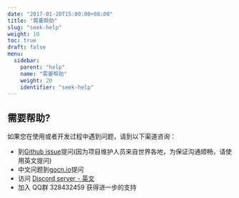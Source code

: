```yaml
---
date: "2017-01-20T15:00:00+08:00"
title: "需要帮助"
slug: "seek-help"
weight: 10
toc: true
draft: false
menu:
  sidebar:
    parent: "help"
    name: "需要帮助"
    weight: 20
    identifier: "seek-help"
---
```


## 需要帮助?

如果您在使用或者开发过程中遇到问题，请到以下渠道咨询：

- 到[Github issue](https://github.com/go-gitea/gitea/issues)提问(因为项目维护人员来自世界各地，为保证沟通顺畅，请使用英文提问)
- 中文问题到[gocn.io](https://gocn.io/topic/Gitea)提问
- 访问 [Discord server - 英文](https://discord.gg/NsatcWJ)
- 加入 QQ群 328432459 获得进一步的支持
